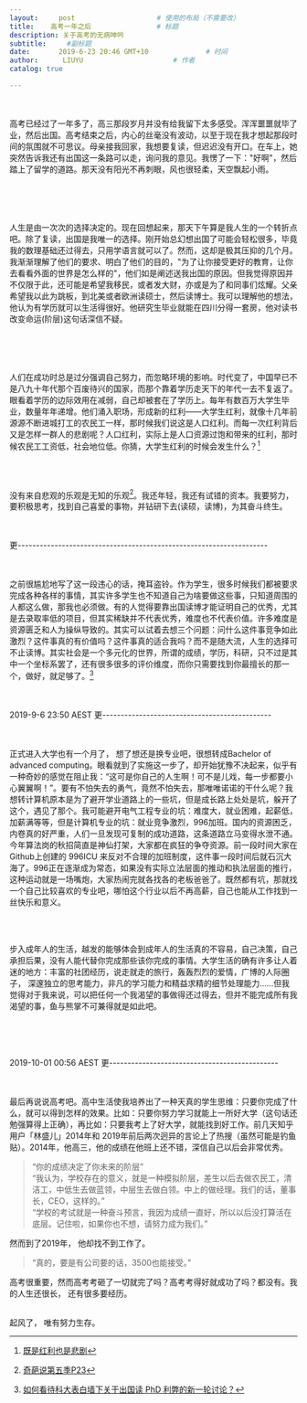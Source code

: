 ```yaml
---
layout:     post   				    # 使用的布局（不需要改）
title:    高考一年之后 				# 标题 
description: 关于高考的无病呻吟
subtitle:     #副标题
date:       2019-6-23 20:46 GMT+10 				# 时间
author:      LIUYU						# 作者
catalog: true

---
```


<br><br>高考已经过了一年多了，高三那段岁月并没有给我留下太多感受。浑浑噩噩就毕了业，然后出国。高考结束之后，内心的丝毫没有波动，以至于现在我才想起那段时间的氛围就不可思议。母亲接我回家，我想要复读，但迟迟没有开口。在车上，她突然告诉我还有出国这一条路可以走，询问我的意见。我愣了一下："好啊"，然后踏上了留学的道路。那天没有阳光不再刺眼，风也很轻柔，天空飘起小雨。


​    
<br><br><br>人生是由一次次的选择决定的。现在回想起来，那天下午算是我人生的一个转折点吧。除了复读，出国是我唯一的选择。刚开始总幻想出国了可能会轻松很多，毕竟我的数理基础还过得去，只用学语言就可以了。然而，这却是极其压抑的几个月。我渐渐理解了他们的要求、明白了他们的目的，"为了让你接受更好的教育，让你去看看外面的世界是怎么样的"，他们如是阐述送我出国的原因。但我觉得原因并不仅限于此，还可能是希望我移民，或者发大财，亦或是为了和同事们炫耀。父亲希望我以此为跳板，到北美或者欧洲读硕士，然后读博士。我可以理解他的想法，他认为有学历就可以生活得很好。他研究生毕业就能在四川分得一套房，他对读书改变命运(阶层)这句话深信不疑。  


​    
<br><br><br>人们在成功时总是过分强调自己努力，而忽略环境的影响。时代变了，中国早已不是八九十年代那个百废待兴的国家，而那个靠着学历走天下的年代一去不复返了。眼看着学历的边际效用在减弱，自己却被套在了学历上。每年有数百万大学生毕业，数量年年递增。他们涌入职场，形成新的红利——大学生红利，就像十几年前源源不断进城打工的农民工一样，那时候我们说这是人口红利。而每一次红利背后又是怎样一群人的悲剧呢？人口红利，实际上是人口资源过饱和带来的红利，那时候农民工工资低，社会地位低。你猜，大学生红利的时候会发生什么？[^1]  

  


<br><br><br>没有来自悲观的乐观是无知的乐观[^2]。我还年轻，我还有试错的资本。我要努力，要积极思考，找到自己喜爱的事物，并钻研下去(读硕，读博)，为其奋斗终生。
<br><br><br>

更--------------------------------------------------------------------

<br><br>之前很尴尬地写了这一段违心的话，掩耳盗铃。作为学生，很多时候我们都被要求完成各种各样的事情，其实许多学生也不知道自己为啥要做这些事，只知道周围的人都这么做，那我也必须做。有的人觉得要靠出国读博才能证明自己的优秀，尤其是去录取率低的项目，但其实稀缺并不代表优秀，难度也不代表价值。许多难度是资源匮乏和人为操纵导致的。其实可以试着去想三个问题：问什么这件事竞争如此激烈？这件事真的有价值吗？这件事真的适合我吗？而不是随大流，人生的选择可不止读博。其实社会是一个多元化的世界，所谓的成绩，学历，科研，只不过是其中一个坐标系罢了，还有很多很多的评价维度，而你只需要找到你最擅长的那一个，做好，就足够了。[^3]
<br><br><br>

2019-9-6 23:50 AEST 更----------------------------------------------

<br><br>正式进入大学也有一个月了， 想了想还是换专业吧，很想转成Bachelor of advanced computing。眼看就到了实施这一步了，却开始犹豫不决起来，似乎有一种奇妙的感觉在阻止我：“这可是你自己的人生啊！可不是儿戏，每一步都要小心翼翼啊！”。要有不怕失去的勇气，竟然不怕失去，那唯唯诺诺的干什么呢？我想转计算机原本是为了避开学业道路上的一些坑，但是成长路上处处是坑，躲开了这个，遇见了那个。我可能避开电气工程专业的坑：难度大，就业困难，起薪低，加薪满等等，但是计算机专业的坑：就业竞争激烈，996加班。国内的资源困乏，内卷真的好严重，人们一旦发现可复制的成功道路，这条道路立马变得水泄不通。今年算法岗的秋招简直是神仙打架，大家都在疯狂的争夺资源。前一段时间大家在Github上创建的 996ICU 来反对不合理的加班制度，这件事一段时间后就石沉大海了。996正在逐渐成为常态，如果没有实际立法层面的推动和执法层面的推行， 这种运动就是一场嘴炮，大家热闹完就各找各的老板爸爸了。既然都有坑，那就找一个自己比较喜欢的专业吧，哪怕这个行业以后不再高薪，自己也能从工作找到一丝快乐和意义。

<br><br>

步入成年人的生活，越发的能够体会到成年人的生活真的不容易，自己决策，自己承担后果，没有人能代替你完成那些该你完成的事情。大学生活的确有许多让人着迷的地方：丰富的社团经历，说走就走的旅行，轰轰烈烈的爱情，广博的人际圈子， 深邃独立的思考能力，非凡的学习能力和精益求精的细节处理能力......但我觉得对于我来说，可以把任何一个我渴望的事做得还过得去，但并不能完成所有我渴望的事，鱼与熊掌不可兼得就是如此吧。

<br><br><br>

2019-10-01 00:56 AEST 更----------------------------------------------

<br><br>最后再说说高考吧。高中生活使我培养出了一种天真的学生思维：只要你完成了什么，就可以得到怎样的效果。比如：只要你努力学习就能上一所好大学（这句话还勉强算得上正确），再比如：只要我考上了好大学，就能找到好工作。前几天知乎用户「林盛儿」2014年和 2019年前后两次迥异的言论上了热搜（虽然可能是钓鱼贴）。2014年，他高三，他的成绩在他班上还不错，深信自己以后会非常优秀。

> “你的成绩决定了你未来的阶层”<br>“我认为，学校存在的意义，就是一种模拟阶层，差生以后去做农民工，清洁工，中低生去做蓝领，中层生去做白领。中上的做经理。我们的话，董事长，CEO，这样的。”<br>“学校的考试就是一种奋斗预言，我因为成绩一直好，所以以后没打算活在底层。记住啦，如果你也不想，请努力成为我们。”

然而到了2019年， 他却找不到工作了。

> “真的，要是有公司要的话，3500也能接受。”

高考很重要，然而高考考砸了一切就完了吗？高考考得好就成功了吗？都没有。我的人生还很长， 还有很多要经历。

<br>起风了， 唯有努力生存。








[^1]: [既是红利也是悲剧](https://zhuanlan.zhihu.com/p/62555481)
[^2]:[奇葩说第五季P23](https://www.google.com/url?sa=t&rct=j&q=&esrc=s&source=web&cd=3&cad=rja&uact=8&ved=2ahUKEwj1iuThx__iAhUVb30KHRTCDTsQtwIwAnoECAcQAQ&url=https%3A%2F%2Fwww.youtube.com%2Fwatch%3Fv%3DJOqywMNtF4g&usg=AOvVaw25579xCZiTUT0qOx_lEnaf)
[^3]: [如何看待科大表白墙下关于出国读 PhD 利弊的新一轮讨论？](https://www.zhihu.com/question/324846525/answer/686703739)

